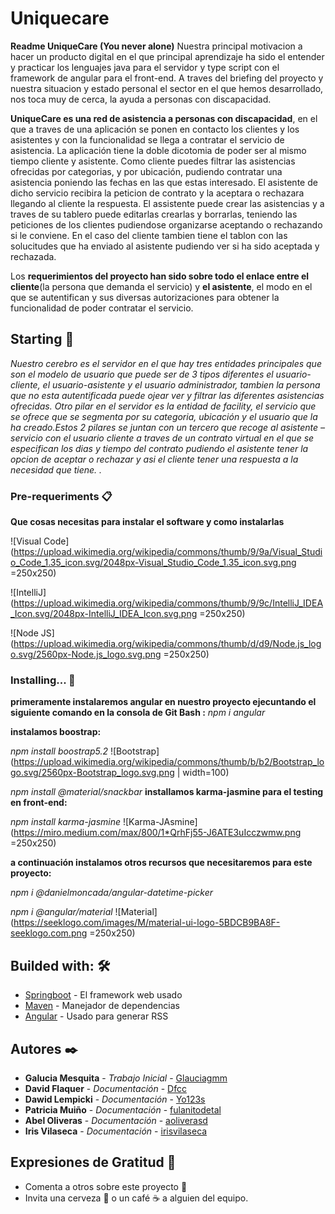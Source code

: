 # Uniquecare

**Readme UniqueCare (You never alone)**
Nuestra principal motivacion a hacer un producto digital en el que principal aprendizaje ha sido el 
entender y practicar los lenguajes java para el servidor y type script con el framework de angular 
para el front-end. A traves del briefing del proyecto y nuestra situacion y estado personal el sector 
en el que hemos desarrollado, nos toca muy de cerca, la ayuda a personas con discapacidad. 

**UniqueCare es una red de asistencia a personas con discapacidad**, en el que a traves de una 
aplicación se ponen en contacto los clientes y los asistentes y con la funcionalidad se llega a 
contratar el servicio de asistencia. 
La aplicación tiene la doble dicotomia de poder ser al mismo tiempo cliente y asistente. 
Como cliente puedes filtrar las asistencias ofrecidas por categorias, y por ubicación, pudiendo 
contratar una asistencia poniendo las fechas en las que estas interesado. El asistente de dicho 
servicio recibira la peticion de contrato y la aceptara o rechazara llegando al cliente la respuesta. 
El assistente puede crear las asistencias y a traves de su tablero puede editarlas crearlas y borrarlas, 
teniendo las peticiones de los clientes pudiendose organizarse aceptando o rechazando si le 
conviene. En el caso del cliente tambien tiene el tablon con las solucitudes que ha enviado al 
asistente pudiendo ver si ha sido aceptada y rechazada. 

Los **requerimientos del proyecto han sido sobre todo el enlace entre el cliente**(la persona que 
demanda el servicio) y **el asistente**, el modo en el que se autentifican y sus diversas autorizaciones 
para obtener la funcionalidad de poder contratar el servicio. 

## Starting 🚀

_Nuestro cerebro es el servidor en el que hay tres entidades principales que son el modelo de usuario 
que puede ser de 3 tipos diferentes el usuario-cliente, el usuario-asistente y el usuario administrador, 
tambien la persona que no esta autentificada puede ojear ver y filtrar las diferentes asistencias 
ofrecidas. Otro pilar en el servidor es la entidad de facility, el servicio que se ofrece que se 
segmenta por su categoria, ubicación y el usuario que la ha creado.Estos 2 pilares se juntan con un 
tercero que recoge al asistente – servicio con el usuario cliente a traves de un contrato virtual en el 
que se especifican los dias y tiempo del contrato pudiendo el asistente tener la opcion de aceptar o 
rechazar y asi el cliente tener una respuesta a la necesidad que tiene. ._


### Pre-requeriments 📋

**Que cosas necesitas para instalar el software y como instalarlas**

 ![Visual Code](https://upload.wikimedia.org/wikipedia/commons/thumb/9/9a/Visual_Studio_Code_1.35_icon.svg/2048px-Visual_Studio_Code_1.35_icon.svg.png =250x250)

 ![IntelliJ](https://upload.wikimedia.org/wikipedia/commons/thumb/9/9c/IntelliJ_IDEA_Icon.svg/2048px-IntelliJ_IDEA_Icon.svg.png =250x250) 

 ![Node JS](https://upload.wikimedia.org/wikipedia/commons/thumb/d/d9/Node.js_logo.svg/2560px-Node.js_logo.svg.png =250x250)


### Installing... 🔧

**primeramente instalaremos angular en nuestro proyecto ejecuntando el siguiente comando en la consola de Git Bash :**
_npm i angular_

**instalamos boostrap:**

_npm install boostrap5.2_ ![Bootstrap](https://upload.wikimedia.org/wikipedia/commons/thumb/b/b2/Bootstrap_logo.svg/2560px-Bootstrap_logo.svg.png | width=100)


_npm install @material/snackbar_ 
**installamos karma-jasmine para el testing en front-end:**

_npm install karma-jasmine_ ![Karma-JAsmine](https://miro.medium.com/max/800/1*QrhFj55-J6ATE3uIcczwmw.png =250x250)

**a continuación instalamos otros recursos que necesitaremos para este proyecto:**

_npm i @danielmoncada/angular-datetime-picker_

_npm i @angular/material_ ![Material](https://seeklogo.com/images/M/material-ui-logo-5BDCB9BA8F-seeklogo.com.png =250x250)


## Builded with: 🛠️

* [Springboot](https://spring.io/projects/spring-boot/) - El framework web usado
* [Maven](https://maven.apache.org/) - Manejador de dependencias
* [Angular](https://angular.io/guide/testing) - Usado para generar RSS

## Autores ✒️

* **Galucia Mesquita** - *Trabajo Inicial* - [Glauciagmm](https://github.com/Glauciagmm)
* **David Flaquer** - *Documentación* - [Dfcc](https://github.com/Dfcc)
* **Dawid Lempicki** - *Documentación* - [Yo123s](https://github.com/Yo123s)
* **Patricia Muiño** - *Documentación* - [fulanitodetal](#fulanito-de-tal)
* **Abel Oliveras** - *Documentación* - [aoliverasd](https://github.com/aoliverasd)
* **Iris Vilaseca** - *Documentación* - [irisvilaseca](https://github.com/irisvilaseca)

## Expresiones de Gratitud 🎁

* Comenta a otros sobre este proyecto 📢
* Invita una cerveza 🍺 o un café ☕ a alguien del equipo. 

